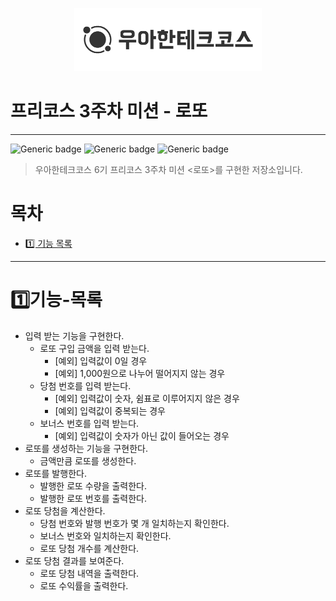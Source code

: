 <p align="center">
  <img src="./img/우테코.png" alt="우아한테크코스" width=300px">
</p>

# 프리코스 3주차 미션 - 로또

---
![Generic badge](https://img.shields.io/badge/precourse-week3-green.svg)
![Generic badge](https://img.shields.io/badge/test-0_passed-blue.svg)
![Generic badge](https://img.shields.io/badge/version-1.0.1-brightgreen.svg)

> 우아한테크코스 6기 프리코스 3주차 미션 <로또>를 구현한 저장소입니다.

# 목차
- [1️⃣ 기능 목록](#1️⃣기능-목록)

---

# 1️⃣기능-목록
- 입력 받는 기능을 구현한다.
  - 로또 구입 금액을 입력 받는다.
    - [예외] 입력값이 0일 경우
    - [예외] 1,000원으로 나누어 떨어지지 않는 경우
  - 당첨 번호를 입력 받는다.
    - [예외] 입력값이 숫자, 쉼표로 이루어지지 않은 경우
    - [예외] 입력값이 중복되는 경우
  - 보너스 번호를 입력 받는다.
    - [예외] 입력값이 숫자가 아닌 값이 들어오는 경우
- 로또를 생성하는 기능을 구현한다.
  - 금액만큼 로또를 생성한다.
- 로또를 발행한다.
  - 발행한 로또 수량을 출력한다.
  - 발행한 로또 번호를 출력한다.
- 로또 당첨을 계산한다.
  - 당첨 번호와 발행 번호가 몇 개 일치하는지 확인한다.
  - 보너스 번호와 일치하는지 확인한다.
  - 로또 당첨 개수를 계산한다.
- 로또 당첨 결과를 보여준다.
  - 로또 당첨 내역을 출력한다.
  - 로또 수익률을 출력한다.